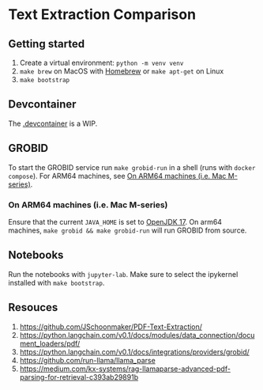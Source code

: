 # Text Extraction Comparison

## Getting started

1. Create a virtual environment: `python -m venv venv`
2. `make brew` on MacOS with [Homebrew](https://brew.sh) or `make apt-get` on Linux
3. `make bootstrap`

## Devcontainer

The [.devcontainer](.devcontainer) is a WIP.

## GROBID

To start the GROBID service run `make grobid-run` in a shell (runs with `docker compose`). For ARM64 machines, see
[On ARM64 machines (i.e. Mac M-series)](#on-arm64-machines-ie-mac-m-series).

### On ARM64 machines (i.e. Mac M-series)

Ensure that the current `JAVA_HOME` is set to [OpenJDK 17](https://openjdk.org/projects/jdk/17/). On arm64 machines,
`make grobid && make grobid-run` will run GROBID from source.

## Notebooks

Run the notebooks with `jupyter-lab`. Make sure to select the ipykernel installed with `make bootstrap`.

## Resouces

1. https://github.com/JSchoonmaker/PDF-Text-Extraction/
2. https://python.langchain.com/v0.1/docs/modules/data_connection/document_loaders/pdf/
3. https://python.langchain.com/v0.1/docs/integrations/providers/grobid/
4. https://github.com/run-llama/llama_parse
5. https://medium.com/kx-systems/rag-llamaparse-advanced-pdf-parsing-for-retrieval-c393ab29891b

